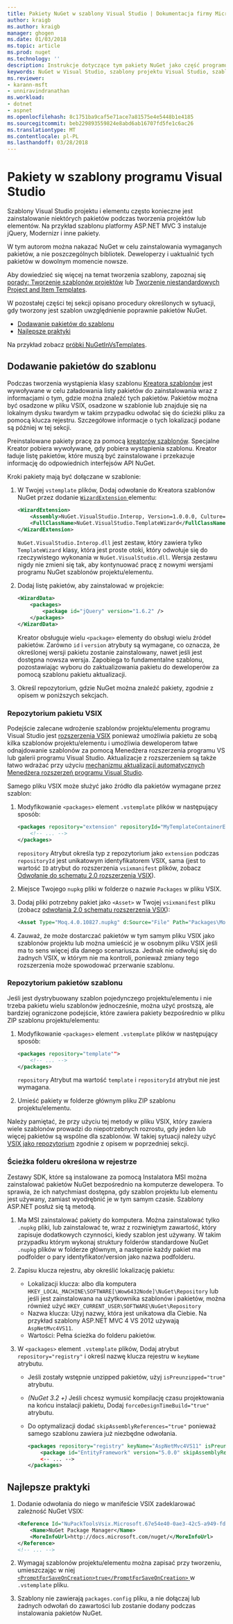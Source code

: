 ```yaml
---
title: Pakiety NuGet w szablony Visual Studio | Dokumentacja firmy Microsoft
author: kraigb
ms.author: kraigb
manager: ghogen
ms.date: 01/03/2018
ms.topic: article
ms.prod: nuget
ms.technology: ''
description: Instrukcje dotyczące tym pakiety NuGet jako część programu Visual Studio szablonów projektów i elementów.
keywords: NuGet w Visual Studio, szablony projektu Visual Studio, szablony elementów Visual Studio, pakiety w szablonach projektu, pakiety w szablonach elementów
ms.reviewer:
- karann-msft
- unniravindranathan
ms.workload:
- dotnet
- aspnet
ms.openlocfilehash: 8c1751ba9caf5e71ace7a81575e4e5448b1e4185
ms.sourcegitcommit: beb229893559824e8abd6ab16707fd5fe1c6ac26
ms.translationtype: MT
ms.contentlocale: pl-PL
ms.lasthandoff: 03/28/2018
---
```

# <a name="packages-in-visual-studio-templates"></a>Pakiety w szablony programu Visual Studio

Szablony Visual Studio projektu i elementu często konieczne jest zainstalowanie niektórych pakietów podczas tworzenia projektów lub elementów. Na przykład szablonu platformy ASP.NET MVC 3 instaluje jQuery, Modernizr i inne pakiety.

W tym autorom można nakazać NuGet w celu zainstalowania wymaganych pakietów, a nie poszczególnych bibliotek. Deweloperzy i uaktualnić tych pakietów w dowolnym momencie nowsze.

Aby dowiedzieć się więcej na temat tworzenia szablony, zapoznaj się [porady: Tworzenie szablonów projektów](/visualstudio/ide/how-to-create-project-templates) lub [Tworzenie niestandardowych Project and Item Templates](/visualstudio/extensibility/creating-custom-project-and-item-templates).

W pozostałej części tej sekcji opisano procedury określonych w sytuacji, gdy tworzony jest szablon uwzględnienie poprawnie pakietów NuGet.

- [Dodawanie pakietów do szablonu](#adding-packages-to-a-template)
- [Najlepsze praktyki](#best-practices)

Na przykład zobacz [próbki NuGetInVsTemplates](https://bitbucket.org/marcind/nugetinvstemplates).

## <a name="adding-packages-to-a-template"></a>Dodawanie pakietów do szablonu

Podczas tworzenia wystąpienia klasy szablonu [Kreatora szablonów](/visualstudio/extensibility/how-to-use-wizards-with-project-templates) jest wywoływane w celu załadowania listy pakietów do zainstalowania wraz z informacjami o tym, gdzie można znaleźć tych pakietów. Pakietów można być osadzone w pliku VSIX, osadzone w szablonie lub znajduje się na lokalnym dysku twardym w takim przypadku odwołać się do ścieżki pliku za pomocą klucza rejestru. Szczegółowe informacje o tych lokalizacji podane są później w tej sekcji.

Preinstalowane pakiety pracę za pomocą [kreatorów szablonów](/visualstudio/extensibility/how-to-use-wizards-with-project-templates). Specjalne Kreator pobiera wywoływane, gdy pobiera wystąpienia szablonu. Kreator ładuje listę pakietów, które muszą być zainstalowane i przekazuje informację do odpowiednich interfejsów API NuGet.

Kroki pakiety mają być dołączane w szablonie:

1. W Twojej `vstemplate` plików, Dodaj odwołanie do Kreatora szablonów NuGet przez dodanie [ `WizardExtension` ](/visualstudio/extensibility/wizardextension-element-visual-studio-templates) elementu:

    ```xml
    <WizardExtension>
        <Assembly>NuGet.VisualStudio.Interop, Version=1.0.0.0, Culture=neutral, PublicKeyToken=b03f5f7f11d50a3a</Assembly>
        <FullClassName>NuGet.VisualStudio.TemplateWizard</FullClassName>
    </WizardExtension>
    ```

    `NuGet.VisualStudio.Interop.dll` jest zestaw, który zawiera tylko `TemplateWizard` klasy, która jest proste otoki, który odwołuje się do rzeczywistego wykonania w `NuGet.VisualStudio.dll`. Wersja zestawu nigdy nie zmieni się tak, aby kontynuować pracę z nowymi wersjami programu NuGet szablonów projektu/elementu.

1. Dodaj listę pakietów, aby zainstalować w projekcie:

    ```xml
    <WizardData>
        <packages>
            <package id="jQuery" version="1.6.2" />
        </packages>
    </WizardData>
    ```

    Kreator obsługuje wielu `<package>` elementy do obsługi wielu źródeł pakietów. Zarówno `id` i `version` atrybuty są wymagane, co oznacza, że określonej wersji pakietu zostanie zainstalowany, nawet jeśli jest dostępna nowsza wersja. Zapobiega to fundamentalne szablonu, pozostawiając wyboru do zaktualizowania pakietu do deweloperów za pomocą szablonu pakietu aktualizacji.

1. Określ repozytorium, gdzie NuGet można znaleźć pakiety, zgodnie z opisem w poniższych sekcjach.

### <a name="vsix-package-repository"></a>Repozytorium pakietu VSIX

Podejście zalecane wdrożenie szablonów projektu/elementu programu Visual Studio jest [rozszerzenia VSIX](/visualstudio/extensibility/shipping-visual-studio-extensions) ponieważ umożliwia pakietu ze sobą kilka szablonów projektu/elementu i umożliwia deweloperom łatwe odnajdowanie szablonów za pomocą Menedżera rozszerzenia programu VS lub galerii programu Visual Studio. Aktualizacje z rozszerzeniem są także łatwo wdrażać przy użyciu [mechanizmu aktualizacji automatycznych Menedżera rozszerzeń programu Visual Studio](/visualstudio/extensibility/how-to-update-a-visual-studio-extension).

Samego pliku VSIX może służyć jako źródło dla pakietów wymagane przez szablon:

1. Modyfikowanie `<packages>` element `.vstemplate` plików w następujący sposób:

    ```xml
    <packages repository="extension" repositoryId="MyTemplateContainerExtensionId">
        <!-- ... -->
    </packages>
    ```

    `repository` Atrybut określa typ z repozytorium jako `extension` podczas `repositoryId` jest unikatowym identyfikatorem VSIX, sama (jest to wartość `ID` atrybut do rozszerzenia `vsixmanifest` plików, zobacz [ Odwołanie do schematu 2.0 rozszerzenia VSIX](/visualstudio/extensibility/vsix-extension-schema-2-0-reference)).

1. Miejsce Twojego `nupkg` pliki w folderze o nazwie `Packages` w pliku VSIX.

1. Dodaj pliki potrzebny pakiet jako `<Asset>` w Twojej `vsixmanifest` pliku (zobacz [odwołania 2.0 schematu rozszerzenia VSIX](/visualstudio/extensibility/vsix-extension-schema-2-0-reference)):

    ```xml
    <Asset Type="Moq.4.0.10827.nupkg" d:Source="File" Path="Packages\Moq.4.0.10827.nupkg" d:VsixSubPath="Packages" />
    ```

1. Zauważ, że może dostarczać pakietów w tym samym pliku VSIX jako szablonów projektu lub można umieścić je w osobnym pliku VSIX jeśli ma to sens więcej dla danego scenariusza. Jednak nie odwołuj się do żadnych VSIX, w którym nie ma kontroli, ponieważ zmiany tego rozszerzenia może spowodować przerwanie szablonu.

### <a name="template-package-repository"></a>Repozytorium pakietów szablonu

Jeśli jest dystrybuowany szablon pojedynczego projektu/elementu i nie trzeba pakietu wielu szablonów jednocześnie, można użyć prostszą, ale bardziej ograniczone podejście, które zawiera pakiety bezpośrednio w pliku ZIP szablonu projektu/elementu:

1. Modyfikowanie `<packages>` element `.vstemplate` plików w następujący sposób:

    ```xml
    <packages repository="template"">
        <!-- ... -->
    </packages>
    ```

    `repository` Atrybut ma wartość `template` i `repositoryId` atrybut nie jest wymagana.

1. Umieść pakiety w folderze głównym pliku ZIP szablonu projektu/elementu.

Należy pamiętać, że przy użyciu tej metody w pliku VSIX, który zawiera wiele szablonów prowadzi do niepotrzebnych rozrostu, gdy jeden lub więcej pakietów są wspólne dla szablonów. W takiej sytuacji należy użyć [VSIX jako repozytorium](#vsix-package-repository) zgodnie z opisem w poprzedniej sekcji.

### <a name="registry-specified-folder-path"></a>Ścieżka folderu określona w rejestrze

Zestawy SDK, które są instalowane za pomocą Instalatora MSI można zainstalować pakietów NuGet bezpośrednio na komputerze dewelopera. To sprawia, że ich natychmiast dostępna, gdy szablon projektu lub elementu jest używany, zamiast wyodrębnić je w tym samym czasie. Szablony ASP.NET posłuż się tą metodą.

1. Ma MSI zainstalować pakiety do komputera. Można zainstalować tylko `.nupkg` pliki, lub zainstalować te, wraz z rozwiniętym zawartość, który zapisuje dodatkowych czynności, kiedy szablon jest używany. W takim przypadku którym wykonaj struktury folderów standardowe NuGet `.nupkg` plików w folderze głównym, a następnie każdy pakiet ma podfolder o pary identyfikator/version jako nazwa podfolderu.

1. Zapisu klucza rejestru, aby określić lokalizację pakietu:

    - Lokalizacji klucza: albo dla komputera `HKEY_LOCAL_MACHINE\SOFTWARE[\Wow6432Node]\NuGet\Repository` lub jeśli jest zainstalowana na użytkownika szablonów i pakietów, można również użyć `HKEY_CURRENT_USER\SOFTWARE\NuGet\Repository`
    - Nazwa klucza: Użyj nazwy, która jest unikatowa dla Ciebie. Na przykład szablony ASP.NET MVC 4 VS 2012 używają `AspNetMvc4VS11`.
    - Wartości: Pełna ścieżka do folderu pakietów.

1. W `<packages>` element `.vstemplate` plików, Dodaj atrybut `repository="registry"` i określ nazwę klucza rejestru w `keyName` atrybutu.

    - Jeśli zostały wstępnie unzipped pakietów, użyj `isPreunzipped="true"` atrybutu.
    - *(NuGet 3.2 +)*  Jeśli chcesz wymusić kompilację czasu projektowania na końcu instalacji pakietu, Dodaj `forceDesignTimeBuild="true"` atrybutu.
    - Do optymalizacji dodać `skipAssemblyReferences="true"` ponieważ samego szablonu zawiera już niezbędne odwołania.

        ```xml
        <packages repository="registry" keyName="AspNetMvc4VS11" isPreunzipped="true">
            <package id="EntityFramework" version="5.0.0" skipAssemblyReferences="true" />
            <-- ... -->
        </packages>
        ```

## <a name="best-practices"></a>Najlepsze praktyki

1. Dodanie odwołania do niego w manifeście VSIX zadeklarować zależność NuGet VSIX:

    ```xml
    <Reference Id="NuPackToolsVsix.Microsoft.67e54e40-0ae3-42c5-a949-fddf5739e7a5" MinVersion="1.7.30402.9028">
        <Name>NuGet Package Manager</Name>
        <MoreInfoUrl>http://docs.microsoft.com/nuget/</MoreInfoUrl>
    </Reference>
    <!-- ... -->
    ```

1. Wymagaj szablonów projektu/elementu można zapisać przy tworzeniu, umieszczając w niej [ `<PromptForSaveOnCreation>true</PromptForSaveOnCreation>` ](/visualstudio/extensibility/promptforsaveoncreation-element-visual-studio-templates) w `.vstemplate` pliku.

1. Szablony nie zawierają `packages.config` pliku, a nie dołączaj lub żadnych odwołań do zawartości lub zostanie dodany podczas instalowania pakietów NuGet.
